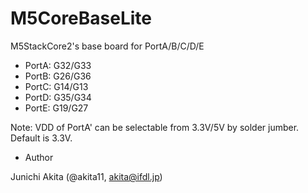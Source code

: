 # M5CoreBaseLite
M5StackCore2's base board for PortA/B/C/D/E

- PortA: G32/G33
- PortB: G26/G36
- PortC: G14/G13
- PortD: G35/G34
- PortE: G19/G27

Note: VDD of PortA' can be selectable from 3.3V/5V by solder jumber. Default is 3.3V.

* Author

Junichi Akita (@akita11, akita@ifdl.jp)
